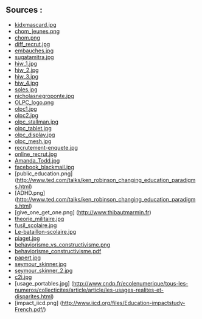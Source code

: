 ## Sources :

* [kidxmascard.jpg](http://stager.org/news.html)
* [chom_jeunes.png](http://www.touteleurope.eu/fr/actions/social/emploi-protection-sociale/presentation/comparatif-le-taux-de-chomage-des-jeunes-dans-l-ue.html)
* [chom.png](http://www.touteleurope.eu/fr/actions/social/emploi-protection-sociale/presentation/comparatif-le-taux-de-chomage-dans-l-ue.html)
* [diff_recrut.jpg](http://www.toulemploi.fr/BMO-recrutements-et-difficultes-en-2554.html)
* [embauches.jpg](http://www.toulemploi.fr/BMO-recrutements-et-difficultes-en-2554.html)
* [sugatamitra.jpg](http://www.iated.org/edulearn11/keynote_speaker)
* [hiw_1.jpg](http://blogs.worldbank.org/edutech/searching-for-indias-hole-in-the-wall)
* [hiw_2.jpg](http://pcf4.dec.uwi.edu/viewpaper.php?id=364)
* [hiw_3.jpg](http://www.openideo.com/open/how-might-we-increase-the-availability-of-affordable-learning-tools-educational-for-children-in-the-developing-world/inspiration/stick-the-internet-into-walls-everywhere)
* [hiw_4.jpg](http://socialter.fr/the-hole-in-the-wall/)
* [soles.jpg](https://visibleprocrastinations.wordpress.com/2010/09/09/ted-sugata-mitra-the-child-driven-education/)
* [nicholasnegroponte.jpg](https://www.facebook.com/LearningTechnologiesEvent)
* [OLPC_logo.png](http://one.laptop.org)
* [olpc1.jpg](http://www.pcinpact.com/news/36063-OLPC-portable-100-175-dollars.htm)
* [olpc2.jpg]()
* [olpc_stallman.jpg](https://linuxfr.org/users/palm123/journaux/un-concurrent-au-projet-olpc)
* [olpc_tablet.jpg](http://olpc-france.org/blog/2012/03/xo-3-0-le-reve-continue/)
* [olpc_display.jpg](http://blog.feedbooks.com/?p=219)
* [olpc_mesh.jpg](https://en.wikipedia.org/wiki/File:OLPC-mesh_network-friends_view.jpg)
* [recrutement-enquete.jpg](http://auto-net.fr/les-reseaux-sociaux-et-le-recrutement/)
* [online_recrut.jpg](http://images.google.fr/imgres?q=recruteurs+internet&hl=fr&biw=1171&bih=614&tbm=isch&tbnid=FkszKFA6Mc1FlM:&imgrefurl=http://www.cairn.info/revue-document-numerique-2010-3-page-95.htm&docid=4ixQ22vGNp3urM&imgurl=http://www.cairn.info/loadimg.php%253FFILE%253DDN/DN_133/DN_133_0095/fullDN_id9782746232495_pu2010-03s_sa05_art05_img001.jpg&w=520&h=443&ei=MBSyUOyoGJOWhQeB_ICIDA&zoom=1&iact=rc&dur=172&sig=111313541871783929387&page=1&tbnh=158&tbnw=185&start=0&ndsp=13&ved=1t:429,r:6,s:0,i:84&tx=137&ty=69)
* [Amanda_Todd.jpg](http://www.lexpress.fr/actualite/monde/amerique/le-suicide-d-une-adolescente-harcelee-sur-internet-emeut-le-canada_1175221.html)
* [facebook_blackmail.jpg](http://www.europe1.fr/France/Chantage-Facebook-la-piste-internationale-1293685/)
* [public_education.png] (http://www.ted.com/talks/ken_robinson_changing_education_paradigms.html)
* [ADHD.png] (http://www.ted.com/talks/ken_robinson_changing_education_paradigms.html)
* [give_one_get_one.png] (http://www.thibautmarmin.fr)
* [theorie_militaire.jpg](http://www2.ac-lille.fr/patrimoine-caac/sport/elans/les_bataillons.htm)
* [fusil_scolaire.jpg](http://www2.ac-lille.fr/patrimoine-caac/sport/elans/les_bataillons.htm)
* [Le-bataillon-scolaire.jpg](http://allauch.blogspace.fr/5892185/Le-bataillon-scolaire/)
* [piaget.jpg](http://www.psy-luxeuil.fr/article-jean-piaget-et-le-constructivisme-109631520.html)
* [behaviorisme_vs_constructivisme.png](http://kijkoplleren.wikispaces.com/Constructivisme)
* [behaviorisme_constructivisme.pdf](https://louiseroy.wordpress.com/2009/10/04/behaviorisme-cognitivisme-et-constructivisme/)
* [papert.jpg](http://web.media.mit.edu/~papert/)
* [seymour_skinner.jpg](http://www.papeisdeparede.info/Wallpapers-Desenhos-Animados/Papel-de-Parede-The-Simpsons/Fundos-Ecra-seymour-skinner/wallpaper-seymour-skinner-castigado-pais.htm)
* [seymour_skinner_2.jpg](http://frasier-and-niles.deviantart.com/art/Seymour-Skinner-01-Simpsons-196269212)
* [c2i.jpg](http://sti.ac-montpellier.fr/spip.php?rubrique1068)
* [usage_portables.jpg] (http://www.cndp.fr/ecolenumerique/tous-les-numeros/collecticites/article/article/les-usages-realites-et-disparites.html)
* [impact_iicd.png] (http://www.iicd.org/files/Education-impactstudy-French.pdf/)
